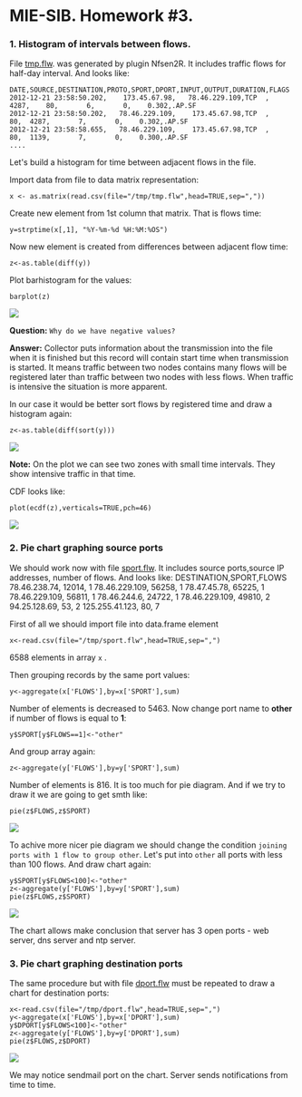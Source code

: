 # MIE-SIB. Homework #3. 

### 1. Histogram of intervals between flows.

File [tmp.flw](https://github.com/platomik/MIE-SIB/blob/master/homework3/tmp.flw "tmp.flw"). was generated by plugin Nfsen2R. It includes traffic flows for half-day interval. And looks like:

	DATE,SOURCE,DESTINATION,PROTO,SPORT,DPORT,INPUT,OUTPUT,DURATION,FLAGS
	2012-12-21 23:58:50.202,    173.45.67.98,   78.46.229.109,TCP  ,  4287,    80,       6,       0,    0.302,.AP.SF
	2012-12-21 23:58:50.202,   78.46.229.109,    173.45.67.98,TCP  ,    80,  4287,       7,       0,    0.302,.AP.SF
	2012-12-21 23:58:58.655,   78.46.229.109,    173.45.67.98,TCP  ,    80,  1139,       7,       0,    0.300,.AP.SF
	....

Let's build a histogram for time between adjacent flows in the file.

Import data from file to data matrix representation:

	x <- as.matrix(read.csv(file="/tmp/tmp.flw",head=TRUE,sep=","))

Create new element from 1st column that matrix. That is flows time:

	y=strptime(x[,1], "%Y-%m-%d %H:%M:%OS")
	
Now new element is created from differences between adjacent flow time:

	z<-as.table(diff(y))
	
Plot barhistogram for the values:

	barplot(z)
	
![](https://github.com/platomik/MIE-SIB/raw/master/homework3/p1.jpg)

**Question:** `Why do we have negative values?` 

**Answer:** Collector puts information about the transmission into the file when it is finished but this record will contain start time when transmission is started. It means traffic between two nodes contains many flows will be registered later than traffic between two nodes with less flows. When traffic is intensive the situation is more apparent.

In our case it would be better sort flows by registered time and draw a histogram again:

	z<-as.table(diff(sort(y)))
	
![](https://github.com/platomik/MIE-SIB/raw/master/homework3/p2.jpg)

**Note:** On the plot we can see two zones with small time intervals. They show intensive traffic in that time.

CDF looks like:

	plot(ecdf(z),verticals=TRUE,pch=46)
	
![](https://github.com/platomik/MIE-SIB/raw/master/homework3/p6.jpg)


### 2. Pie chart graphing source ports

We should work now with file [sport.flw](https://github.com/platomik/MIE-SIB/blob/master/homework3/sport.flw "sport.flw"). It includes source ports,source IP addresses, number of flows. And looks like:
	DESTINATION,SPORT,FLOWS
	    78.46.238.74, 12014,    1
	   78.46.229.109, 56258,    1
	     78.47.45.78, 65225,    1
	   78.46.229.109, 56811,    1
	     78.46.244.6, 24722,    1
	   78.46.229.109, 49810,    2
	    94.25.128.69,    53,    2
	  125.255.41.123,    80,    7

First of all we should import file into data.frame element

	x<-read.csv(file="/tmp/sport.flw",head=TRUE,sep=",")

6588 elements in array `x` .

Then grouping records by the same port values:
	
	y<-aggregate(x['FLOWS'],by=x['SPORT'],sum)
	
Number of elements is decreased to 5463. Now change port name to **other** if number of flows is equal to **1**:

	y$SPORT[y$FLOWS==1]<-"other"
	
And group array again:

	z<-aggregate(y['FLOWS'],by=y['SPORT'],sum)	
	
Number of elements is 816. It is too much for pie diagram. And if we try to draw it we are going to get smth like:
	
	pie(z$FLOWS,z$SPORT)
	
![](https://github.com/platomik/MIE-SIB/raw/master/homework3/p3.jpg)

To achive more nicer pie diagram we should change the condition `joining ports with 1 flow to group other`. Let's put into `other` all ports with less than 100 flows. And draw chart again:

	y$SPORT[y$FLOWS<100]<-"other"
	z<-aggregate(y['FLOWS'],by=y['SPORT'],sum)
	pie(z$FLOWS,z$SPORT)

![](https://github.com/platomik/MIE-SIB/raw/master/homework3/p4.jpg)

The chart allows make conclusion that server has 3 open ports - web server, dns server and ntp server.

### 3. Pie chart graphing destination ports

The same procedure but with file [dport.flw](https://github.com/platomik/MIE-SIB/blob/master/homework3/dport.flw "dport.flw") must be repeated to draw a chart for destination ports:

	x<-read.csv(file="/tmp/dport.flw",head=TRUE,sep=",")
	y<-aggregate(x['FLOWS'],by=x['DPORT'],sum)
	y$DPORT[y$FLOWS<100]<-"other"
	z<-aggregate(y['FLOWS'],by=y['DPORT'],sum)
	pie(z$FLOWS,z$DPORT)

![](https://github.com/platomik/MIE-SIB/raw/master/homework3/p5.jpg)

We may notice sendmail port on the chart. Server sends notifications from time to time.
